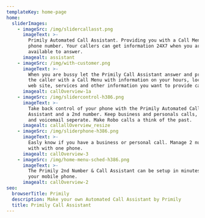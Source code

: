 ```yaml
---
templateKey: home-page
home:
  sliderImages:
    - imageSrc: /img/slidercallasst.png
      imageText: >-
        Primily Automated Call Assistant. Providing you with a Call Menu and 2nd
        phone number. Your callers can get information 24X7 when you are not
        available to answer.  
      imagealt: assistant
    - imageSrc: /img/with-customer.png
      imageText: >-
        When you are bussy let the Primily Call Assistant answer and presents
        the caller with a Call Menu with information on your hours, location,
        web site, services and other information you want to provide callers.
      imagealt: callOverview-1a
    - imageSrc: /img/slidercontrol-h386.png
      imageText: >-
        Take back control of your phone with the Primily Automated Call
        Assistant and a 2nd number. Keep business and personals calls, texting
        and voicemail seperate. Make Robo calls a think of the past.
      imagealt: callallOverview_resize
    - imageSrc: /img/sliderphone-h386.png
      imageText: >-
        Easly know if you have a business or personal call. Manage 2 numbers
        with with one phone.
      imagealt: callOverview-3
    - imageSrc: /img/home-menu-sched-h386.png
      imageText: >-
        The Primily 2nd Number & Call Assistant can be setup in minutes with
        your mobile phone.
      imagealt: callOverview-2
seo:
  browserTitle: Primily
  description: Make your own Automated Call Assistant by Primily
  title: Primily Call Assistant
---
```


